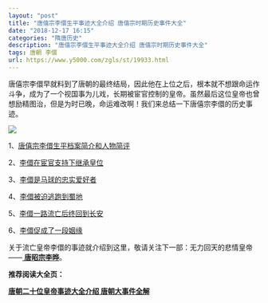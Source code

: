 ```yaml
---
layout: "post"
title: "唐僖宗李儇生平事迹大全介绍 唐僖宗时期历史事件大全"
date: "2018-12-17 16:15"
categories: "隋唐历史"
description: "唐僖宗李儇生平事迹大全介绍 唐僖宗时期历史事件大全"
tags: 唐朝 李儇
url: https://www.y5000.com/zgls/st/19933.html
---
```






唐僖宗李儇早就料到了唐朝的最终结局，因此他在上位之后，根本就不想跟命运作斗争，成为了一个视国事为儿戏，长期被宦官控制的皇帝。虽然最后这位皇帝也曾想励精图治，但是为时已晚，命运难改啊！我们来总结一下唐僖宗李儇的历史事迹。

![](https://img.y5000.com/uploads/allimg/170426/8-1F42615404Kc.jpg)

1、[唐僖宗李儇生平档案简介和人物简评](https://www.y5000.com/zgls/st/19786.html)

2、[李儇在宦官支持下继承皇位](https://www.y5000.com/zgls/st/19787.html)

3、[李儇是马球的忠实爱好者](https://www.y5000.com/zgls/st/19788.html)

4、[李儇被迫逃跑到蜀地](https://www.y5000.com/zgls/st/19790.html)

5、[李儇一路流亡后终回到长安](https://www.y5000.com/zgls/st/19791.html)

6、[李儇促成了一段姻缘](https://www.y5000.com/zgls/st/19792.html)

关于流亡皇帝李儇的事迹就介绍到这里，敬请关注下一部：无力回天的悲情皇帝——[
**唐昭宗李晔**](https://www.y5000.com/zgls/st/19943.html)。

**推荐阅读大全页：**

[**唐朝二十位皇帝事迹大全介绍 唐朝大事件全解**](https://www.y5000.com/zgls/st/19949.html)
